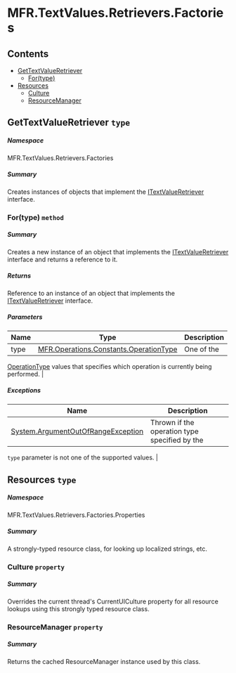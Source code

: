 <a name='assembly'></a>
# MFR.TextValues.Retrievers.Factories

## Contents

- [GetTextValueRetriever](#T-MFR-Objects-TextValues-Retrievers-Factories-GetTextValueRetriever 'MFR.TextValues.Retrievers.Factories.GetTextValueRetriever')
  - [For(type)](#M-MFR-Objects-TextValues-Retrievers-Factories-GetTextValueRetriever-For-MFR-Objects-Operations-Constants-OperationType- 'MFR.TextValues.Retrievers.Factories.GetTextValueRetriever.For(MFR.Operations.Constants.OperationType)')
- [Resources](#T-MFR-Objects-TextValues-Retrievers-Factories-Properties-Resources 'MFR.TextValues.Retrievers.Factories.Properties.Resources')
  - [Culture](#P-MFR-Objects-TextValues-Retrievers-Factories-Properties-Resources-Culture 'MFR.TextValues.Retrievers.Factories.Properties.Resources.Culture')
  - [ResourceManager](#P-MFR-Objects-TextValues-Retrievers-Factories-Properties-Resources-ResourceManager 'MFR.TextValues.Retrievers.Factories.Properties.Resources.ResourceManager')

<a name='T-MFR-Objects-TextValues-Retrievers-Factories-GetTextValueRetriever'></a>
## GetTextValueRetriever `type`

##### Namespace

MFR.TextValues.Retrievers.Factories

##### Summary

Creates instances of objects that implement the
[ITextValueRetriever](#T-MFR-Objects-FileSystem-Retrievers-ITextValueRetriever 'MFR.FileSystem.Retrievers.ITextValueRetriever')
interface.

<a name='M-MFR-Objects-TextValues-Retrievers-Factories-GetTextValueRetriever-For-MFR-Objects-Operations-Constants-OperationType-'></a>
### For(type) `method`

##### Summary

Creates a new instance of an object that implements the
[ITextValueRetriever](#T-MFR-Objects-FileSystem-Retrievers-Interfaces-ITextValueRetriever 'MFR.FileSystem.Retrievers.Interfaces.ITextValueRetriever')
interface and returns a reference to it.

##### Returns

Reference to an instance of an object that implements the
[ITextValueRetriever](#T-MFR-Objects-FileSystem-Retrievers-Interfaces-ITextValueRetriever 'MFR.FileSystem.Retrievers.Interfaces.ITextValueRetriever')
interface.

##### Parameters

| Name | Type | Description |
| ---- | ---- | ----------- |
| type | [MFR.Operations.Constants.OperationType](#T-MFR-Objects-Operations-Constants-OperationType 'MFR.Operations.Constants.OperationType') | One of the
[OperationType](#T-MFR-Objects-Operations-Constants-OperationType 'MFR.Operations.Constants.OperationType')
values
that specifies which operation is currently being performed. |

##### Exceptions

| Name | Description |
| ---- | ----------- |
| [System.ArgumentOutOfRangeException](http://msdn.microsoft.com/query/dev14.query?appId=Dev14IDEF1&l=EN-US&k=k:System.ArgumentOutOfRangeException 'System.ArgumentOutOfRangeException') | Thrown if the operation type specified by the
`type`
parameter is not one of the supported values. |

<a name='T-MFR-Objects-TextValues-Retrievers-Factories-Properties-Resources'></a>
## Resources `type`

##### Namespace

MFR.TextValues.Retrievers.Factories.Properties

##### Summary

A strongly-typed resource class, for looking up localized strings, etc.

<a name='P-MFR-Objects-TextValues-Retrievers-Factories-Properties-Resources-Culture'></a>
### Culture `property`

##### Summary

Overrides the current thread's CurrentUICulture property for all
  resource lookups using this strongly typed resource class.

<a name='P-MFR-Objects-TextValues-Retrievers-Factories-Properties-Resources-ResourceManager'></a>
### ResourceManager `property`

##### Summary

Returns the cached ResourceManager instance used by this class.
